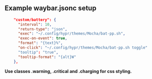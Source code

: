 ## Example waybar.jsonc setup

``` json
    "custom/battery": {
      "interval": 10,
      "return-type": "json",
      "exec": "~/.config/hypr/themes/Mocha/bat-pp.sh",
      "exec-on-event": true,
      "format": "{text}%",
      "on-click": "~/.config/hypr/themes/Mocha/bat-pp.sh toggle"
      "tooltip": "true",
      "tooltip-format": "{alt}W"
    },
```

**Use classes .warning, .critical and .charging for css styling.**
